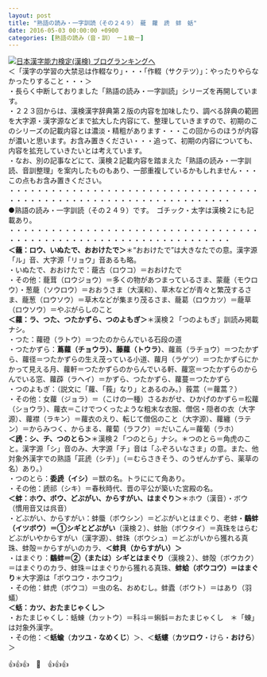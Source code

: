 ```yaml
---
layout: post
title: "熟語の読み・一字訓読（その２４９）　蘢　蘿　虒　蚌　蛞"
date: 2016-05-03 00:00:00 +0900
categories: [熟語の読み（音・訓）　ー１級－]
---
```


[![](/syuusyuu9701/assets/images/熟語の読み・一字訓読（その２４９）-蘢-蘿-虒-蚌-蛞-br_c_3028_1.gif)](http://blog.with2.net/link.php?1659096:3028 "日本漢字能力検定(漢検) ブログランキングへ")[日本漢字能力検定(漢検) ブログランキングへ](http://blog.with2.net/link.php?1659096:3028)  
＜「漢字の学習の大禁忌は作輟なり」・・・「作輟（サクテツ）」：やったりやらなかったりすること・・・＞  
・長らく中断しておりました「熟語の読み・一字訓読」シリーズを再開しています。  
・２２３回からは、漢検漢字辞典第２版の内容を加味したり、調べる辞典の範囲を大字源・漢字源などまで拡大した内容にて、整理していきますので、初期のこのシリーズの記載内容とは濃淡・精粗があります・・・この回からのほうが内容が濃いと思います。お含み置きください・・・追って、初期の内容についても、内容を拡充していきたいとは考えています。  
・なお、別の記事などにて、漢検２記載内容を踏まえた「熟語の読み・一字訓読、音訓整理」を案内したものもあり、一部重複しているかもしれません・・・この点もお含み置きください。  
・・・・・・・・・・・・・・・・・・・・・・・・・・・・・・・・・・・・・・・・・・・・・・・・・・・・・・・・・・・・・・・・・・・・  
●熟語の読み・一字訓読（その２４９）です。　ゴチック・太字は漢検２にも記載あり。  
・・・・・・・・・・・・・・・・・・・・・・・・・・・・・・・・・・・・・・・・・・・・・・・・・・・・・・・・・・・・・・・・・・・・  
**＜蘢：ロウ、いぬたで、おおけたで＞**＊“おおけたで”は大きなたでの意。漢字源「ル」音、大字源「リョウ」音あるも略。  
・いぬたで、おおけたで：蘢古（ロウコ）＝おおけたで  
・その他：蘢茸（ロウジョウ）＝多くの物があつまっているさま、蒙蘢（モウロウ）・葱蘢（ソウロウ）＝おおうさま（大漢和）、草木などが青々と繁茂するさま、蘢葱（ロウソウ）＝草木などが集まり茂るさま、蘢葛（ロウカツ）＝蘢草（ロウソウ）＝やぶがらしのこと  
**＜蘿：ラ、つた、つたかずら、つのよもぎ＞**＊漢検２「つのよもぎ」訓読み掲載ナシ。  
・つた：蘿磴（ラトウ）＝つたのからんでいる石段の道  
・つたかずら：**蔦蘿（チョウラ）、藤蘿（トウラ）**、蘿蔦（ラチョウ）＝つたかずら、蘿径＝つたかずらの生え茂っている小道、蘿月（ラゲツ）＝つたかずらにかかって見える月、蘿軒＝つたかずらのからんでいる軒、蘿窓＝つたかずらのからんでいる窓、蘿薜（ラヘイ）＝かずら、つたかずら、蘿蔓＝つたかずら  
・つのよもぎ：（説文に「蘿、「莪」なり」とあるのみ。）莪蒿（＝蘿蒿？）  
・その他：女蘿（ジョラ）＝（こけの一種）さるおがせ、ひかげのかずら＝松蘿（ショウラ）、蘿衣＝こけでつくったような粗末な衣服、僧侶・隠者の衣（大字源）、蘿襟（ラキン）＝蘿衣のえり、転じて僧侶のこと（大字源）、蘿纏（ラテン）＝からみつく、からまる、蘿蔔（ラフク）＝だいこん＝蘿葡（ラホ）  
**＜虒：シ、チ、つのとら＞**＊漢検２「つのとら」ナシ。＊つのとら＝角虎のこと。漢字源「シ」音のみ、大字源「チ」音は「ふぞろいなさま」の意。また、他対象外漢字での熟語「茈虒（シチ）」（＝むらさきそう、のうぜんかずら、薬草の名）あり。）  
・つのとら：**委虒（イシ）**＝獣の名。トラににて角あり。  
・その他：虒祁（シキ）＝春秋時代、晋の平公が築いた宮殿の名。  
**＜蚌：ホウ、ボウ、どぶがい、からすがい、はまぐり＞**＊ホウ（漢音）・ボウ（慣用音又は呉音）  
・どぶがい、からすがい：蚌蜃（ボウシン）＝どぶがいとはまぐり、老蚌・**鷸蚌（イツボウ）＝①シギとどぶがい**（漢検２）、蚌胎（ボウタイ）＝真珠をはらむどぶがいやからすがい（漢字源）、蚌珠（ボウシュ）＝どぶがいから獲れる真珠、蚌殻＝からすがいのカラ、**＜蚌貝（からすがい）＞**  
・はまぐり：**鷸蚌＝②（または）シギとはまぐり**（漢検２）、蚌殻（ボウカク）＝はまぐりのカラ、蚌珠＝はまぐりから獲れる真珠、**蚌蛤（ボウコウ）＝はまぐり**＊大字源は「ボウコウ・ホウコウ」  
・その他：蚌虎（ボウコ）＝虫の名、おめむし。蚌蠹（ボウト）＝はあり（羽蟻）  
**＜蛞：カツ、おたまじゃくし＞**  
・おたまじゃくし：蛞蝀（カットウ）＝科斗＝蝌蚪＝おたまじゃくし　＊「蝀」は対象外漢字。  
・その他：＜**蛞蝓**（**カツユ**・**なめくじ**）＞、＜**蛞螻**（**カツロウ**・けら・**おけら**）＞  
  
👍👍👍　🐒　👍👍👍  
  
  